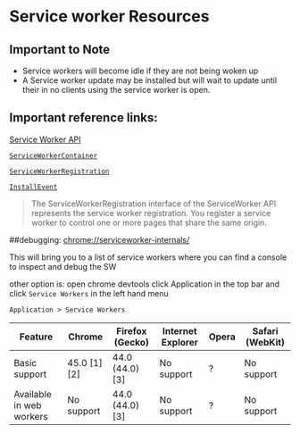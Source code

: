 # Service worker Resources

## Important to Note

<!-- - Service only works for https -->
- Service workers will become idle if they are not being woken up
- A Service worker update may be installed but will wait to update until their in no clients using the service worker is open.

## Important reference links:

[Service Worker API](https://developer.mozilla.org/en-US/docs/Web/API/Service_Worker_API)

[`ServiceWorkerContainer`](https://developer.mozilla.org/en-US/docs/Web/API/ServiceWorkerContainer)

[`ServiceWorkerRegistration`](https://developer.mozilla.org/en-US/docs/Web/API/ServiceWorkerRegistration)

[`InstallEvent`](https://developer.mozilla.org/en-US/docs/Web/API/InstallEvent)

>The ServiceWorkerRegistration interface of
the ServiceWorker API represents the
service worker registration. You register
a service worker to control one or more
pages that share the same origin.



##debugging:
[chrome://serviceworker-internals/](chrome://serviceworker-internals/)

This will bring you to a list of service workers
where you can find a console to inspect and debug
the SW

other option is:
open chrome devtools click Application in the top bar and click `Service Workers` in the left hand menu

`Application > Service Workers`



Feature | Chrome |  Firefox (Gecko) | Internet Explorer | Opera | Safari (WebKit)
---|---|---|---|---|---
Basic support | 45.0 [1] [2]  | 44.0 (44.0)[3]  | No support | ? | No support
Available in web workers  | No support | 44.0 (44.0)[3] | No support | ? | No support
